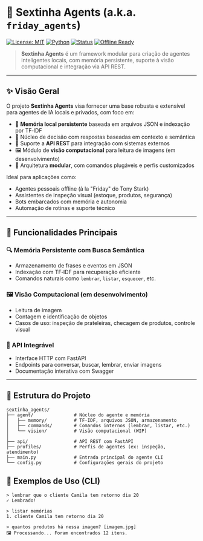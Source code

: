 # 🧠 Sextinha Agents (a.k.a. `friday_agents`)

[![License: MIT](https://img.shields.io/badge/License-MIT-yellow.svg)](https://opensource.org/licenses/MIT)
[![Python](https://img.shields.io/badge/Python-3.10%2B-blue.svg)](https://www.python.org/)
[![Status](https://img.shields.io/badge/status-em%20desenvolvimento-orange)]()
[![Offline Ready](https://img.shields.io/badge/offline-ready-brightgreen)]()

> **Sextinha Agents** é um framework modular para criação de agentes inteligentes locais, com memória persistente, suporte à visão computacional e integração via API REST.

---

## ✨ Visão Geral

O projeto **Sextinha Agents** visa fornecer uma base robusta e extensível para agentes de IA locais e privados, com foco em:

- 💾 **Memória local persistente** baseada em arquivos JSON e indexação por TF‑IDF
- 🧠 Núcleo de decisão com respostas baseadas em contexto e semântica
- 📡 Suporte a **API REST** para integração com sistemas externos
- 🖼️ Módulo de **visão computacional** para leitura de imagens (em desenvolvimento)
- 🧩 Arquitetura **modular**, com comandos plugáveis e perfis customizados

Ideal para aplicações como:

- Agentes pessoais offline (à la "Friday" do Tony Stark)
- Assistentes de inspeção visual (estoque, produtos, segurança)
- Bots embarcados com memória e autonomia
- Automação de rotinas e suporte técnico

---

## 🧠 Funcionalidades Principais

### 🔍 Memória Persistente com Busca Semântica

- Armazenamento de frases e eventos em JSON
- Indexação com TF‑IDF para recuperação eficiente
- Comandos naturais como `lembrar`, `listar`, `esquecer`, etc.

### 🖼️ Visão Computacional (em desenvolvimento)

- Leitura de imagem
- Contagem e identificação de objetos
- Casos de uso: inspeção de prateleiras, checagem de produtos, controle visual

### 📡 API Integrável

- Interface HTTP com FastAPI
- Endpoints para conversar, buscar, lembrar, enviar imagens
- Documentação interativa com Swagger

---

## 📂 Estrutura do Projeto

```
sextinha_agents/
├── agent/               # Núcleo do agente e memória
│   ├── memory/          # TF-IDF, arquivos JSON, armazenamento
│   ├── commands/        # Comandos internos (lembrar, listar, etc.)
│   └── vision/          # Visão computacional (WIP)
│
├── api/                 # API REST com FastAPI
├── profiles/            # Perfis de agentes (ex: inspeção, atendimento)
├── main.py              # Entrada principal do agente CLI
└── config.py            # Configurações gerais do projeto
```

## 🧪 Exemplos de Uso (CLI)

```
> lembrar que o cliente Camila tem retorno dia 20
✓ Lembrado!

> listar memórias
1. cliente Camila tem retorno dia 20

> quantos produtos há nessa imagem? [imagem.jpg]
🖼️ Processando... Foram encontrados 12 itens.
```
